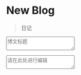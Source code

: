 # New Blog

> 日记

<textarea class="blog-title" placeholder="博文标题"></textarea>

> 

<textarea class="blog-editor" placeholder="请在此处进行编辑"></textarea>
